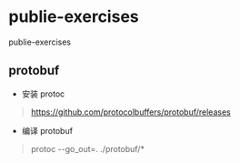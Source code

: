 # publie-exercises

 publie-exercises

## protobuf

* 安装 protoc

> <https://github.com/protocolbuffers/protobuf/releases>

* 编译 protobuf

> protoc --go_out=. ./protobuf/*
